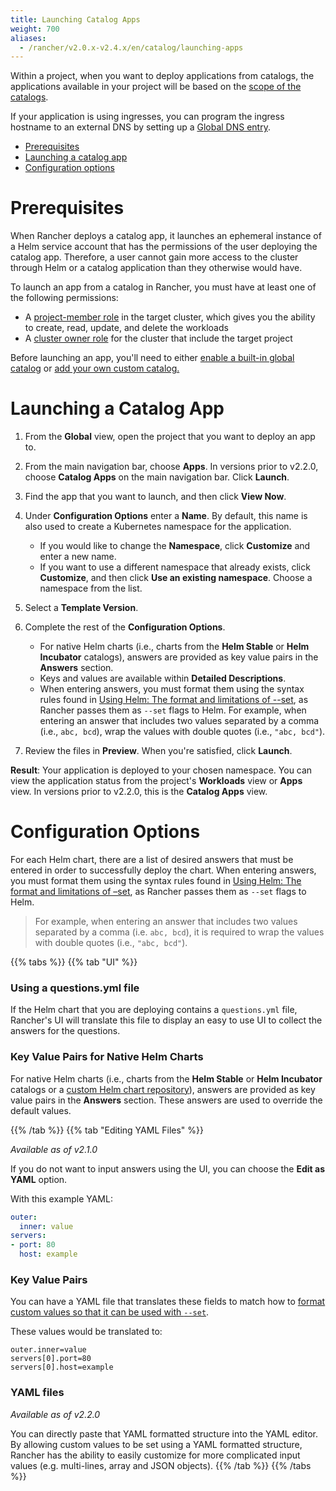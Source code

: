 ```yaml
---
title: Launching Catalog Apps
weight: 700
aliases:
  - /rancher/v2.0.x-v2.4.x/en/catalog/launching-apps
---
```


Within a project, when you want to deploy applications from catalogs, the applications available in your project will be based on the [scope of the catalogs]({{<baseurl>}}/rancher/v2.0.x-v2.4.x/en/catalog/#catalog-scope).

If your application is using ingresses, you can program the ingress hostname to an external DNS by setting up a [Global DNS entry]({{<baseurl>}}/rancher/v2.0.x-v2.4.x/en/catalog/globaldns/).

- [Prerequisites](#prerequisites)
- [Launching a catalog app](#launching-a-catalog-app)
- [Configuration options](#configuration-options)

# Prerequisites

When Rancher deploys a catalog app, it launches an ephemeral instance of a Helm service account that has the permissions of the user deploying the catalog app. Therefore, a user cannot gain more access to the cluster through Helm or a catalog application than they otherwise would have.

To launch an app from a catalog in Rancher, you must have at least one of the following permissions:

- A [project-member role]({{<baseurl>}}/rancher/v2.0.x-v2.4.x/en/admin-settings/rbac/cluster-project-roles/#project-roles) in the target cluster, which gives you the ability to create, read, update, and delete the workloads
- A [cluster owner role]({{<baseurl>}}/rancher/v2.0.x-v2.4.x/en/admin-settings/rbac/cluster-project-roles/#cluster-roles) for the cluster that include the target project

Before launching an app, you'll need to either [enable a built-in global catalog]({{<baseurl>}}/rancher/v2.0.x-v2.4.x/en/catalog/built-in) or [add your own custom catalog.]({{<baseurl>}}/rancher/v2.0.x-v2.4.x/en/catalog/adding-catalogs)

# Launching a Catalog App

1. From the **Global** view, open the project that you want to deploy an app to.

2. From the main navigation bar, choose **Apps**. In versions prior to v2.2.0, choose **Catalog Apps** on the main navigation bar. Click **Launch**.

3. Find the app that you want to launch, and then click **View Now**.

4. Under **Configuration Options** enter a **Name**. By default, this name is also used to create a Kubernetes namespace for the application.

    * If you would like to change the **Namespace**, click **Customize** and enter a new name.
    * If you want to use a different namespace that already exists, click **Customize**, and then click **Use an existing namespace**. Choose a namespace from the list.

5. Select a **Template Version**.

6. Complete the rest of the **Configuration Options**.

    * For native Helm charts (i.e., charts from the **Helm Stable** or **Helm Incubator** catalogs), answers are provided as key value pairs in the **Answers** section.
    * Keys and values are available within **Detailed Descriptions**.
    * When entering answers, you must format them using the syntax rules found in [Using Helm: The format and limitations of --set](https://helm.sh/docs/intro/using_helm/#the-format-and-limitations-of---set), as Rancher passes them as `--set` flags to Helm. For example, when entering an answer that includes two values separated by a comma (i.e., `abc, bcd`), wrap the values with double quotes (i.e., `"abc, bcd"`).

7. Review the files in **Preview**. When you're satisfied, click **Launch**.

**Result**: Your application is deployed to your chosen namespace. You can view the application status from the project's **Workloads** view or **Apps** view. In versions prior to v2.2.0, this is the **Catalog Apps** view.

# Configuration Options

For each Helm chart, there are a list of desired answers that must be entered in order to successfully deploy the chart. When entering answers, you must format them using the syntax rules found in [Using Helm: The format and limitations of –set](https://helm.sh/docs/intro/using_helm/#the-format-and-limitations-of---set), as Rancher passes them as `--set` flags to Helm.

> For example, when entering an answer that includes two values separated by a comma (i.e. `abc, bcd`), it is required to wrap the values with double quotes (i.e., ``"abc, bcd"``).

{{% tabs %}}
{{% tab "UI" %}}

### Using a questions.yml file

If the Helm chart that you are deploying contains a `questions.yml` file, Rancher's UI will translate this file to display an easy to use UI to collect the answers for the questions.

### Key Value Pairs for Native Helm Charts

For native Helm charts (i.e., charts from the **Helm Stable** or **Helm Incubator** catalogs or a [custom Helm chart repository]({{<baseurl>}}/rancher/v2.0.x-v2.4.x/en/catalog/custom/#custom-helm-chart-repository)), answers are provided as key value pairs in the **Answers** section. These answers are used to override the default values.

{{% /tab %}}
{{% tab "Editing YAML Files" %}}

_Available as of v2.1.0_

If you do not want to input answers using the UI, you can choose the **Edit as YAML** option.

With this example YAML:

```YAML
outer:
  inner: value
servers:
- port: 80
  host: example
```

### Key Value Pairs

You can have a YAML file that translates these fields to match how to [format custom values so that it can be used with `--set`](https://github.com/helm/helm/blob/master/docs/using_helm.md#the-format-and-limitations-of---set).

These values would be translated to:

```
outer.inner=value
servers[0].port=80
servers[0].host=example
```

### YAML files

_Available as of v2.2.0_

You can directly paste that YAML formatted structure into the YAML editor. By allowing custom values to be set using a YAML formatted structure, Rancher has the ability to easily customize for more complicated input values (e.g. multi-lines, array and JSON objects).
{{% /tab %}}
{{% /tabs %}}